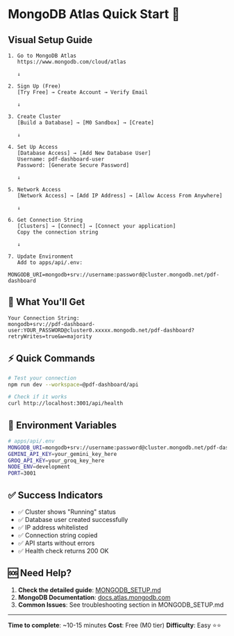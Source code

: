 # MongoDB Atlas Quick Start 🚀

## Visual Setup Guide

```
1. Go to MongoDB Atlas
   https://www.mongodb.com/cloud/atlas
   
   ↓
   
2. Sign Up (Free)
   [Try Free] → Create Account → Verify Email
   
   ↓
   
3. Create Cluster
   [Build a Database] → [M0 Sandbox] → [Create]
   
   ↓
   
4. Set Up Access
   [Database Access] → [Add New Database User]
   Username: pdf-dashboard-user
   Password: [Generate Secure Password]
   
   ↓
   
5. Network Access
   [Network Access] → [Add IP Address] → [Allow Access From Anywhere]
   
   ↓
   
6. Get Connection String
   [Clusters] → [Connect] → [Connect your application]
   Copy the connection string
   
   ↓
   
7. Update Environment
   Add to apps/api/.env:
   MONGODB_URI=mongodb+srv://username:password@cluster.mongodb.net/pdf-dashboard
```

## 🎯 What You'll Get

```
Your Connection String:
mongodb+srv://pdf-dashboard-user:YOUR_PASSWORD@cluster0.xxxxx.mongodb.net/pdf-dashboard?retryWrites=true&w=majority
```

## ⚡ Quick Commands

```bash
# Test your connection
npm run dev --workspace=@pdf-dashboard/api

# Check if it works
curl http://localhost:3001/api/health
```

## 🔧 Environment Variables

```bash
# apps/api/.env
MONGODB_URI=mongodb+srv://username:password@cluster.mongodb.net/pdf-dashboard
GEMINI_API_KEY=your_gemini_key_here
GROQ_API_KEY=your_groq_key_here
NODE_ENV=development
PORT=3001
```

## ✅ Success Indicators

- ✅ Cluster shows "Running" status
- ✅ Database user created successfully
- ✅ IP address whitelisted
- ✅ Connection string copied
- ✅ API starts without errors
- ✅ Health check returns 200 OK

## 🆘 Need Help?

1. **Check the detailed guide**: [MONGODB_SETUP.md](./MONGODB_SETUP.md)
2. **MongoDB Documentation**: [docs.atlas.mongodb.com](https://docs.atlas.mongodb.com/)
3. **Common Issues**: See troubleshooting section in MONGODB_SETUP.md

---

**Time to complete**: ~10-15 minutes
**Cost**: Free (M0 tier)
**Difficulty**: Easy ⭐⭐
